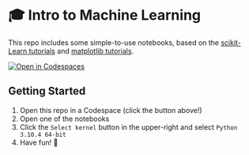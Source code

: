 # 🎓 Intro to Machine Learning

This repo includes some simple-to-use notebooks, based on the [scikit-Learn tutorials](https://scikit-learn.org/stable/tutorial/basic/tutorial.html#an-introduction-to-machine-learning-with-scikit-learn) and [matplotlib tutorials]().

[![Open in Codespaces](https://github.com/codespaces/badge.svg)](https://codespaces.new?repo=lostintangent/intro-to-scikit-learn)

## Getting Started

1. Open this repo in a Codespace (click the button above!)
2. Open one of the notebooks
3. Click the `Select kernel` button in the upper-right and select `Python 3.10.4 64-bit`
4. Have fun! 🚀
